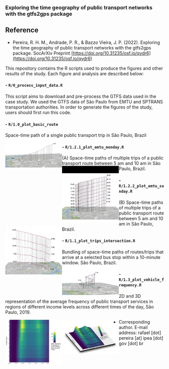 ### Exploring the time geography of public transport networks with the gtfs2gps package


## Reference
- Pereira, R. H. M., Andrade, P. R., & Bazzo Vieira, J. P. (2022). Exploring the time geography of public transport networks with the gtfs2gps package. SocArXiv Preprint [https://doi.org/10.31235/osf.io/qydr6](https://doi.org/10.31235/osf.io/qydr6)


This repository contains the R scripts used to produce the figures and other results of the study. Each figure and analysis are described below:

#### - `R/0_process_input_data.R`
 This script aims to download and pre-process the GTFS data used in the case study. We used the GTFS data of São Paulo from EMTU and SPTRANS transportation authorities. In order to generate the figures of the study, users should first run this code.

#### - `R/1.0_plot_basic_route`

Space-time path of a single public transport trip in São Paulo, Brazil
<img align="left" src="https://github.com/ipeaGIT/gtfs2gps-time_geography/blob/master/figures/emtu_first_plot.png?raw=true" alt="logo" width="180"> 

#### - `R/1.2.1_plot_emtu_monday.R` 

(A) Space-time paths of multiple trips of a public transport route between 5 am and 10 am in São Paulo, Brazil.
<img align="left" src="https://github.com/ipeaGIT/gtfs2gps-time_geography/blob/master/figures/12_monday.png?raw=true" alt="logo" width="180"> 

#### - `R/1.2.2_plot_emtu_sunday.R`

(B) Space-time paths of multiple trips of a public transport route between 5 am and 10 am in São Paulo, Brazil.
<img align="left" src="https://github.com/ipeaGIT/gtfs2gps-time_geography/blob/master/figures/12_sunday.png?raw=true" alt="logo" width="180"> 

#### - `R/1.1_plot_trips_intersection.R`

Bundling of space-time paths of routes/trips that arrive at a selected bus stop within a 10-minute window. São Paulo, Brazil.
<img align="left" src="https://github.com/ipeaGIT/gtfs2gps-time_geography/blob/master/figures/intersection_emtu.png?raw=true" alt="logo" width="180"> 


#### - `R/1.3_plot_vehicle_frequency.R`

2D and 3D representation of the average frequency of public transport services in regions of different income levels across different times of the day, São Paulo, 2019.

<img align="left" src="https://github.com/ipeaGIT/gtfs2gps-time_geography/blob/master/figures/10min_freq_2d.png?raw=true" alt="logo" width="180"> 

<img align="left" src="https://github.com/ipeaGIT/gtfs2gps-time_geography/blob/master/figures/10min_freq_3d_rayshader.png?raw=true" alt="logo" width="180"> 


* Corresponding author.
E-mail address: rafael [dot] pereira [at] ipea [dot] gov [dot] br

